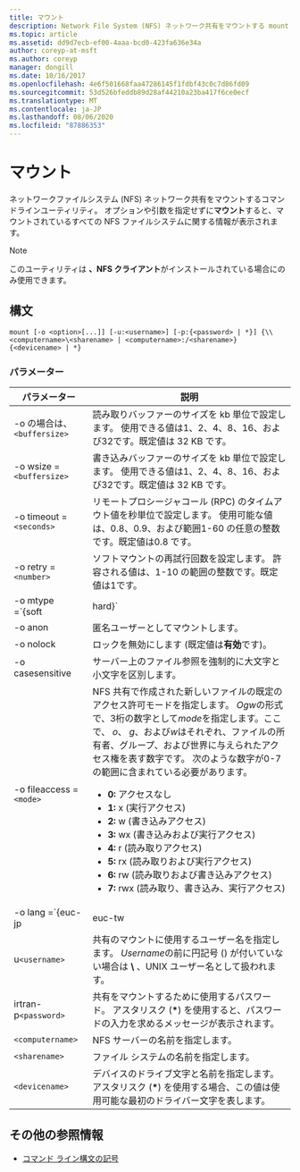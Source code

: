 ```yaml
---
title: マウント
description: Network File System (NFS) ネットワーク共有をマウントする mount コマンドのリファレンス記事です。
ms.topic: article
ms.assetid: dd9d7ecb-ef00-4aaa-bcd0-423fa636e34a
author: coreyp-at-msft
ms.author: coreyp
manager: dongill
ms.date: 10/16/2017
ms.openlocfilehash: 4e6f501668faa47286145f1fdbf43c0c7d86fd09
ms.sourcegitcommit: 53d526bfeddb89d28af44210a23ba417f6ce0ecf
ms.translationtype: MT
ms.contentlocale: ja-JP
ms.lasthandoff: 08/06/2020
ms.locfileid: "87886353"
---
```

# <a name="mount"></a>マウント

ネットワークファイルシステム (NFS) ネットワーク共有をマウントするコマンドラインユーティリティ。 オプションや引数を指定せずに**マウント**すると、マウントされているすべての NFS ファイルシステムに関する情報が表示されます。

> [!NOTE]
> このユーティリティは **、NFS クライアント**がインストールされている場合にのみ使用できます。

## <a name="syntax"></a>構文

```
mount [-o <option>[...]] [-u:<username>] [-p:{<password> | *}] {\\<computername>\<sharename> | <computername>:/<sharename>} {<devicename> | *}
```

### <a name="parameters"></a>パラメーター

| パラメーター  | 説明 |
| ---------- | ----------- |
| -o の場合は、`<buffersize>` | 読み取りバッファーのサイズを kb 単位で設定します。 使用できる値は1、2、4、8、16、および32です。既定値は 32 KB です。 |
| -o wsize =`<buffersize>` | 書き込みバッファーのサイズを kb 単位で設定します。 使用できる値は1、2、4、8、16、および32です。既定値は 32 KB です。 |
| -o timeout =`<seconds>` | リモートプロシージャコール (RPC) のタイムアウト値を秒単位で設定します。 使用可能な値は、0.8、0.9、および範囲1-60 の任意の整数です。既定値は0.8 です。 |
| -o retry =`<number>` | ソフトマウントの再試行回数を設定します。 許容される値は、1-10 の範囲の整数です。既定値は1です。 |
| -o mtype =`{soft|hard}` | NFS 共有のマウントの種類を設定します。 既定では、Windows はソフトマウントを使用します。 接続の問題があると、ソフトマウントの時間がより簡単になります。ただし、NFS サーバーの再起動中の i/o 中断を減らすために、ハードマウントを使用することをお勧めします。|
| -o anon | 匿名ユーザーとしてマウントします。 |
| -o nolock | ロックを無効にします (既定値は**有効**です)。 |
| -o casesensitive | サーバー上のファイル参照を強制的に大文字と小文字を区別します。 |
| -o fileaccess =`<mode>` | NFS 共有で作成された新しいファイルの既定のアクセス許可モードを指定します。 *Ogw*の形式で、3桁の数字として*mode*を指定します。ここで、 *o*、 *g*、および*w*はそれぞれ、ファイルの所有者、グループ、および世界に与えられたアクセス権を表す数字です。 次のような数字が0-7 の範囲に含まれている必要があります。<ul><li>**0:** アクセスなし</li><li>**1:** x (実行アクセス)</li><li>**2:** w (書き込みアクセス)</li><li>**3:** wx (書き込みおよび実行アクセス)</li><li>**4:** r (読み取りアクセス)</li><li>**5:** rx (読み取りおよび実行アクセス)</li><li>**6:** rw (読み取りおよび書き込みアクセス)</li><li>**7:** rwx (読み取り、書き込み、実行アクセス)</li></ul> |
| -o lang =`{euc-jp|euc-tw|euc-kr|shift-jis|Big5|Ksc5601|Gb2312-80|Ansi)` | NFS 共有で構成する言語エンコードを指定します。 共有で使用できる言語は1つだけです。 この値には、次のいずれかの値を含めることができます。<ul><li>**euc-jp:** 日本語</li><li>**euc-tw:** 中国語</li><li>**韓国:** 韓国語</li><li>**シフト jis:** 日本語</li><li>**Big5:** 中国語</li><li>**Ksc5601:** 韓国語</li><li>**Gb2312-80:** 簡体字中国語</li><li>**Ansi:** ANSI エンコード</li></ul> |
| u`<username>` | 共有のマウントに使用するユーザー名を指定します。 *Username*の前に円記号 () が付いていない場合は **\\** 、UNIX ユーザー名として扱われます。 |
| irtran-p`<password>` | 共有をマウントするために使用するパスワード。 アスタリスク (**&#42;**) を使用すると、パスワードの入力を求めるメッセージが表示されます。 |
| `<computername>` | NFS サーバーの名前を指定します。 |
| `<sharename>` | ファイル システムの名前を指定します。 |
| `<devicename>` | デバイスのドライブ文字と名前を指定します。 アスタリスク (**&#42;**) を使用する場合、この値は使用可能な最初のドライバー文字を表します。 |

## <a name="additional-references"></a>その他の参照情報

- [コマンド ライン構文の記号](command-line-syntax-key.md)
